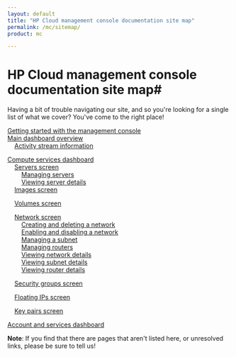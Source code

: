 ```yaml
---
layout: default
title: "HP Cloud management console documentation site map"
permalink: /mc/sitemap/
product: mc

---
```

# HP Cloud management console documentation site map#

Having a bit of trouble navigating our site, and so you're looking for a single list of what we cover?  You've come to the right place!

[Getting started with the management console](/mc/)<br> 
[Main dashboard overview](/mc/dashboard/)  <br>
&nbsp;&nbsp;&nbsp;&nbsp;[Activity stream information](/activity-stream/) <br>

[Compute services dashboard](/mc/compute/)<br>
&nbsp;&nbsp;&nbsp;&nbsp;[Servers screen](/mc/compute/servers/)  <br>
&nbsp;&nbsp;&nbsp;&nbsp;&nbsp;&nbsp;&nbsp;&nbsp;[Managing servers](/mc/compute/servers/manage/)<br>
&nbsp;&nbsp;&nbsp;&nbsp;&nbsp;&nbsp;&nbsp;&nbsp;[Viewing server details](/mc/compute/servers/view-details)<br>
&nbsp;&nbsp;&nbsp;&nbsp;[Images screen](/mc/compute/images/) <br>
<!--&nbsp;&nbsp;&nbsp;&nbsp;&nbsp;&nbsp;&nbsp;&nbsp;[Creating and deleting an image](/mc/compute/images/create/) <br>-->
&nbsp;&nbsp;&nbsp;&nbsp;[Volumes screen](/mc/compute/volumes/)<br>
<!--&nbsp;&nbsp;&nbsp;&nbsp;&nbsp;&nbsp;&nbsp;&nbsp;[Creating and deleting a volume]()<br>
&nbsp;&nbsp;&nbsp;&nbsp;&nbsp;&nbsp;&nbsp;&nbsp;[Cloning a new volume from an existing snapshot]()<br>
&nbsp;&nbsp;&nbsp;&nbsp;&nbsp;&nbsp;&nbsp;&nbsp;[Creating a bootable volume from an existing image]()<br>-->
&nbsp;&nbsp;&nbsp;&nbsp;[Network screen](/mc/compute/networks/)  <br>
&nbsp;&nbsp;&nbsp;&nbsp;&nbsp;&nbsp;&nbsp;&nbsp;[Creating and deleting a network](/mc/compute/networks/create-network/) <br> 
&nbsp;&nbsp;&nbsp;&nbsp;&nbsp;&nbsp;&nbsp;&nbsp;[Enabling and disabling a network](/mc/compute/networks/enable-network/) <br> 
&nbsp;&nbsp;&nbsp;&nbsp;&nbsp;&nbsp;&nbsp;&nbsp;[Managing a subnet](/mc/compute/networks/manage-subnet/)  <br>
&nbsp;&nbsp;&nbsp;&nbsp;&nbsp;&nbsp;&nbsp;&nbsp;[Managing routers](/mc/compute/networks/manage-routers/) <br>
&nbsp;&nbsp;&nbsp;&nbsp;&nbsp;&nbsp;&nbsp;&nbsp;[Viewing network details](/mc/compute/networks/view-network/) <br>
&nbsp;&nbsp;&nbsp;&nbsp;&nbsp;&nbsp;&nbsp;&nbsp;[Viewing subnet details](/mc/compute/networks/view-subnet/) <br>
&nbsp;&nbsp;&nbsp;&nbsp;&nbsp;&nbsp;&nbsp;&nbsp;[Viewing router details](/mc/compute/networks/view-router/) <br>
<!-- &nbsp;&nbsp;&nbsp;&nbsp;&nbsp;&nbsp;&nbsp;&nbsp;[Understanding network system messages](/mc/compute/networks/sys-messages/) <br> -->
&nbsp;&nbsp;&nbsp;&nbsp;[Security groups screen](/mc/compute/security-groups/) <!-- basic screen functions here such as selecting a project, listing security groups, etc.? --> <br>
<!--&nbsp;&nbsp;&nbsp;&nbsp;&nbsp;&nbsp;&nbsp;&nbsp;[Adding and removing a security group]()<br>
&nbsp;&nbsp;&nbsp;&nbsp;&nbsp;&nbsp;&nbsp;&nbsp;[Creating and deleting a security group rule]()<br> -->
&nbsp;&nbsp;&nbsp;&nbsp;[Floating IPs screen](/mc/compute/floating-ips/) <!-- basic screen functions here such as selecting a project --> <br>
<!--&nbsp;&nbsp;&nbsp;&nbsp;&nbsp;&nbsp;&nbsp;&nbsp;[Connecting to a server]()<br>
&nbsp;&nbsp;&nbsp;&nbsp;&nbsp;&nbsp;&nbsp;&nbsp;[Allocating and deallocating an IP address]()<br>
&nbsp;&nbsp;&nbsp;&nbsp;&nbsp;&nbsp;&nbsp;&nbsp;[Attaching and detatching an IP address to your server]()<br>-->
&nbsp;&nbsp;&nbsp;&nbsp;[Key pairs screen](/mc/compute/key-pairs/)<br>
<!--&nbsp;&nbsp;&nbsp;&nbsp;&nbsp;&nbsp;&nbsp;&nbsp;[Adding and deleting a key pair]() <br> -->
<!-- [Using the management console: Some compute service use cases](/mc/compute/using/) <br>
&nbsp;&nbsp;&nbsp;&nbsp;[Creating a new server]() <br>
&nbsp;&nbsp;&nbsp;&nbsp;[Creating a bootable volume]() <br>
&nbsp;&nbsp;&nbsp;&nbsp;[Managing a custom image]() <br>
&nbsp;&nbsp;&nbsp;&nbsp;[Creating and managing a network]() <br> -->

<!-- [Object storage dashboard](/mc/object-storage/)<br>
&nbsp;&nbsp;&nbsp;&nbsp;[Containers screen]() <br>
&nbsp;&nbsp;&nbsp;&nbsp;&nbsp;&nbsp;&nbsp;&nbsp;[Creating and deleting a public container]() <br> 
&nbsp;&nbsp;&nbsp;&nbsp;&nbsp;&nbsp;&nbsp;&nbsp;[Creating and deleting a private container]() < <br>
&nbsp;&nbsp;&nbsp;&nbsp;[Container details screen]()  <br>
&nbsp;&nbsp;&nbsp;&nbsp;&nbsp;&nbsp;&nbsp;&nbsp;[Enabling and disabling CDN functionality]() <br>
&nbsp;&nbsp;&nbsp;&nbsp;&nbsp;&nbsp;&nbsp;&nbsp;[Changing container state between public and private]() <br>
&nbsp;&nbsp;&nbsp;&nbsp;&nbsp;&nbsp;&nbsp;&nbsp;[Browsing container objects]() <br>
&nbsp;&nbsp;&nbsp;&nbsp;[Object storage details screen]() <br> 
&nbsp;&nbsp;&nbsp;&nbsp;&nbsp;&nbsp;&nbsp;&nbsp;[Navigating the storage repository](blah) <br>
&nbsp;&nbsp;&nbsp;&nbsp;&nbsp;&nbsp;&nbsp;&nbsp;[Uploading objects]() <br>
&nbsp;&nbsp;&nbsp;&nbsp;&nbsp;&nbsp;&nbsp;&nbsp;[Deleting objects]() <br>
&nbsp;&nbsp;&nbsp;&nbsp;&nbsp;&nbsp;&nbsp;&nbsp;[Downloading objects]() <br>
&nbsp;&nbsp;&nbsp;&nbsp;&nbsp;&nbsp;&nbsp;&nbsp;[Creating new directories]()  <br>
&nbsp;&nbsp;&nbsp;&nbsp;&nbsp;&nbsp;&nbsp;&nbsp;[Filtering the objects list]() <br>
&nbsp;&nbsp;&nbsp;&nbsp;[Using the management console: Some object storage use cases]() <br>
&nbsp;&nbsp;&nbsp;&nbsp;&nbsp;&nbsp;&nbsp;&nbsp;[Object storage use case 1]() <br>
&nbsp;&nbsp;&nbsp;&nbsp;&nbsp;&nbsp;&nbsp;&nbsp;[Object storage use case 2]() <br> -->

<!--[Relational Database for MySQL main dashboard]() <br>
&nbsp;&nbsp;&nbsp;&nbsp;[Creating and deleting instances]() <br>
&nbsp;&nbsp;&nbsp;&nbsp;[Starting and stopping instances]() <br>
&nbsp;&nbsp;&nbsp;&nbsp;[Managing instances]() Comment: flavors; volume size; number of dbs; enable, disable, and reset root password <br> 
&nbsp;&nbsp;&nbsp;&nbsp;[Instance details screen]() Comment: searching; other basic descriptive info about this screen <br> 
&nbsp;&nbsp;&nbsp;&nbsp;&nbsp;&nbsp;&nbsp;&nbsp;[Managing user accounts]() Comment: creating, deleting, changing names and permissions, changing passwords <br>  
&nbsp;&nbsp;&nbsp;&nbsp;&nbsp;&nbsp;&nbsp;&nbsp;[Managing databases]() Comment: creating, deleting, renaming <br> 
&nbsp;&nbsp;&nbsp;&nbsp;&nbsp;&nbsp;&nbsp;&nbsp;[Managing security group rules]() Comment: creating, deleting, renaming <br> 
&nbsp;&nbsp;&nbsp;&nbsp;&nbsp;&nbsp;&nbsp;&nbsp;[Managing snapshots]() Comment: creating, deleting, renaming <br> 
&nbsp;&nbsp;&nbsp;&nbsp;[Using the management console: Some RDB use cases]() <br>
&nbsp;&nbsp;&nbsp;&nbsp;&nbsp;&nbsp;&nbsp;&nbsp;[RDB Use Case 1]() <br>
&nbsp;&nbsp;&nbsp;&nbsp;&nbsp;&nbsp;&nbsp;&nbsp;[RDB Use Case 2]() <br> -->

<!-- [Domain name service (DNS) main dashboard]() <br> 
&nbsp;&nbsp;&nbsp;&nbsp;[Adding and deleting domains]() <br>
&nbsp;&nbsp;&nbsp;&nbsp;[Domain details screen]() Comment: creating, deleting, changing names and permissions, changing passwordsselecting record types; viewing details; returning to the domain list screen <br> 
&nbsp;&nbsp;&nbsp;&nbsp;&nbsp;&nbsp;&nbsp;&nbsp;[Creating and deleting records]() <br>
&nbsp;&nbsp;&nbsp;&nbsp;&nbsp;&nbsp;&nbsp;&nbsp;[Managing records]() <br>
&nbsp;&nbsp;&nbsp;&nbsp;[Using the management console: Some DNS use cases]() <br>
&nbsp;&nbsp;&nbsp;&nbsp;&nbsp;&nbsp;&nbsp;&nbsp;[DNS Use Case 1]() <br>
&nbsp;&nbsp;&nbsp;&nbsp;&nbsp;&nbsp;&nbsp;&nbsp;[DNS Use Case 2]() <br> -->

<!-- [Monitoring as a service (MaaS) main dashboard]() <br>
&nbsp;&nbsp;&nbsp;&nbsp;Details TBD<br>
&nbsp;&nbsp;&nbsp;&nbsp;[Using the management console: Some monitoring use cases]() <br>
&nbsp;&nbsp;&nbsp;&nbsp;&nbsp;&nbsp;&nbsp;&nbsp;[Monitoring Use Case 1]() <br>
&nbsp;&nbsp;&nbsp;&nbsp;&nbsp;&nbsp;&nbsp;&nbsp;[Monitoring Use Case 2]() <br> -->

<!-- [Load balancer as a service (LBaaS) main dashboard]() <br>
&nbsp;&nbsp;&nbsp;&nbsp;Details TBD<br>
&nbsp;&nbsp;&nbsp;&nbsp;[Using the management console: Some load balancing use cases]() <br>
&nbsp;&nbsp;&nbsp;&nbsp;&nbsp;&nbsp;&nbsp;&nbsp;[Load balancing Use Case 1]() <br>
&nbsp;&nbsp;&nbsp;&nbsp;&nbsp;&nbsp;&nbsp;&nbsp;[Load balancing Use Case 2]() <br> -->

<!-- [Other services]() Comment: Presumably these sections will grow and get their own sections as compute and object storage have above as the MC changes to support them more thoroughly <br>
&nbsp;&nbsp;&nbsp;&nbsp;[Identity service]() <br>
&nbsp;&nbsp;&nbsp;&nbsp;[Application platform as a service (aPaaS)]() <br>
&nbsp;&nbsp;&nbsp;&nbsp;[Controlled services (CS)]() <br>
&nbsp;&nbsp;&nbsp;&nbsp;[Messaging as a service (MSGaaS)]() <br> -->

[Account and services dashboard](/mc/account/) <br>
<!-- &nbsp;&nbsp;&nbsp;&nbsp;[Managing your services](/mc/account/services/) <br>
&nbsp;&nbsp;&nbsp;&nbsp;[Viewing account overview information](/mc/account/overview/) <br>
&nbsp;&nbsp;&nbsp;&nbsp;[Updating account information](/mc/account/update-account/) <br>
&nbsp;&nbsp;&nbsp;&nbsp;[Updating account password](/mc/account/password/) <br>
&nbsp;&nbsp;&nbsp;&nbsp;[Updating account email address](/mc/account/email/) <br>
&nbsp;&nbsp;&nbsp;&nbsp;[Managing API keys](/mc/account/api-keys/) <br>
&nbsp;&nbsp;&nbsp;&nbsp;[Managing account users](/mc/account/users/) <br>
&nbsp;&nbsp;&nbsp;&nbsp;[Managing projects](/mc/account/projects/) <br>
&nbsp;&nbsp;&nbsp;&nbsp;[Viewing your billing history](/mc/account/billing-history/) <br>
&nbsp;&nbsp;&nbsp;&nbsp;[Editing billing information](/mc/account/billing-info/) <br>
&nbsp;&nbsp;&nbsp;&nbsp;[Viewing the activity screen](/mc/account/activity/) <br>
&nbsp;&nbsp;&nbsp;&nbsp;[Viewing notifications and privacy information](/mc/account/notification/) <br>
&nbsp;&nbsp;&nbsp;&nbsp;[Viewing account information](/mc/account/info/) <br>
&nbsp;&nbsp;&nbsp;&nbsp;[Using the account and services management dashboard: Some Use cases](/mc/account/using/) <br>
&nbsp;&nbsp;&nbsp;&nbsp;&nbsp;&nbsp;&nbsp;&nbsp;[Activating an account](/mc/account/using/activating) <br>
&nbsp;&nbsp;&nbsp;&nbsp;&nbsp;&nbsp;&nbsp;&nbsp;[Managing account users](/mc/account/using/managing-users/) <br>
&nbsp;&nbsp;&nbsp;&nbsp;&nbsp;&nbsp;&nbsp;&nbsp;[Managing projects](/mc/account/using/managing-projects/) <br> -->

<!-- [Management console reference]() Comment: reference for every button, field, etc. for later inclusion as bubble help or some such <br>
[Management console FAQ]() <br> -->

**Note**: If you find that there are pages that aren't listed here, or unresolved links, please be sure to tell us!
